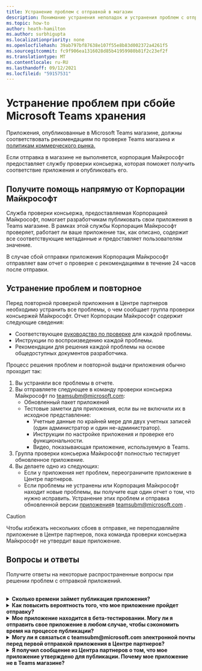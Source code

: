 ```yaml
---
title: Устранение проблем с отправкой в магазин
description: Понимание устранения неполадок и устранения проблем с отправкой Microsoft Teams магазина.
ms.topic: how-to
author: heath-hamilton
ms.author: surbhigupta
ms.localizationpriority: none
ms.openlocfilehash: 39ab797bf87638e107f55e8b83d002372a4261f5
ms.sourcegitcommit: fc9f906ea1316028d85b41959980b81f2c23ef2f
ms.translationtype: MT
ms.contentlocale: ru-RU
ms.lasthandoff: 09/12/2021
ms.locfileid: "59157531"
---
```

# <a name="resolve-issues-if-your-microsoft-teams-store-submission-fails"></a>Устранение проблем при сбойе Microsoft Teams хранения

Приложения, опубликованные в Microsoft Teams магазине, [](~/concepts/deploy-and-publish/appsource/prepare/teams-store-validation-guidelines.md) должны соответствовать рекомендациям по проверке Teams магазина и [политикам коммерческого рынка.](/legal/marketplace/certification-policies)

Если отправка в магазине не выполняется, корпорация Майкрософт предоставляет службу проверки консьержа, которая поможет получить соответствие приложения и опубликовать его.

## <a name="get-help-directly-from-microsoft"></a>Получите помощь напрямую от Корпорации Майкрософт

Служба проверки консьержа, предоставляемая Корпорацией Майкрософт, помогает разработчикам публиковать свои приложения в Teams магазине. В рамках этой службы Корпорация Майкрософт проверяет, работает ли ваше приложение так, как описано, содержит все соответствующие метаданные и предоставляет пользователям значение.

В случае сбой отправки приложения Корпорация Майкрософт отправляет вам отчет о проверке с рекомендациями в течение 24 часов после отправки.

## <a name="resolve-issues-and-resubmit-your-app"></a>Устранение проблем и повторное

Перед повторной проверкой приложения в Центре партнеров необходимо устранить все проблемы, о чем сообщает группа проверки консьержей Майкрософт. Отчет Корпорации Майкрософт содержит следующие сведения:

* Соответствующее [руководство по проверке](~/concepts/deploy-and-publish/appsource/prepare/teams-store-validation-guidelines.md) для каждой проблемы.
* Инструкции по воспроизведению каждой проблемы.
* Рекомендации для решения каждой проблемы на основе общедоступных документов разработчика.

Процесс решения проблем и повторной выдачи приложения обычно проходит так:

1. Вы устраняли все проблемы в отчете.
1. Вы отправляете следующее в команду проверки консьержа Майкрософт по <a href="mailto:teamsubm@microsoft.com">teamsubm@microsoft.com:</a>
   * Обновленный пакет приложений
   * Тестовые заметки для приложения, если вы не включили их в исходное представление:
      * Учетные данные по крайней мере для двух учетных записей (один администратор и один не-администратор).
      * Инструкции по настройке приложения и проверке его функциональности.
      * Видео, показывающая приложение, используемую в Teams.
1. Группа проверки консьержа Майкрософт полностью тестирует обновленное приложение.
1. Вы делаете одно из следующих:
   * Если у приложения нет проблем, переограничите приложение в Центре партнеров.
   * Если проблемы не устранены или Корпорация Майкрософт находит новые проблемы, вы получите еще один отчет о том, что нужно исправить. Устранение этих проблем и отправка обновленной версии <a href="mailto:teamsubm@microsoft.com">приложения</a>в teamsubm@microsoft.com .

> [!CAUTION]
> Чтобы избежать нескольких сбоев в отправке, не переподавляйте приложение в Центре партнеров, пока команда проверки консьержа Майкрософт не утвердит ваше приложение.

## <a name="faq"></a>Вопросы и ответы

Получите ответы на некоторые распространенные вопросы при решении проблем с отправкой приложений.

<br>

<details>

<summary><b>Сколько времени займет публикация приложения?</b></summary>

Если у отправки в магазине нет проблем, ваше приложение будет публиковаться в течение 1-2 бизнес-дней. Если ваше приложение не работает, команда из Корпорации Майкрософт предоставляет вам рекомендации по устранению проблем. После исправления этих исправлений и повторной публикации обновленного приложения в эту команду вы будете уведомлены через 24 часа, если ваше приложение готово к публикации или по-прежнему нуждается в дополнительных работах.

<br>

</details>

<details>

<summary><b>Как повысить вероятность того, что мое приложение пройдет отправку?</b></summary>

Это может привести к успешной отправке:

1. Разработка приложения на основе рекомендаций [Teams разработки.](~/concepts/design/design-teams-app-overview.md)
1. Убедитесь, что ваше [приложение](~/concepts/deploy-and-publish/appsource/prepare/teams-store-validation-guidelines.md) придерживается рекомендаций по проверке Teams магазина и политики сертификации на коммерческом рынке [Майкрософт.](/legal/marketplace/certification-policies)
1. Проверьте пакет приложения с помощью [Microsoft Teams проверки приложения.](https://dev.teams.microsoft.com/appvalidation.html)
1. [Подготовка отправки Teams магазина](~/concepts/deploy-and-publish/appsource/prepare/submission-checklist.md).

<br>

</details>

<details>

<summary><b>Мое приложение находится в бета-тестировании. Могу ли я отправить свое приложение в любом случае, чтобы сэкономить время на процессе публикации?</b></summary>

Нет. Корпорация Майкрософт проверяет только готовые к производству приложения.

<br>

</details>

<details>

<summary><b>Могу ли я связаться с teamsubm@microsoft.com электронной почты перед первой отправкой приложения в Центре партнеров?</b></summary>

Нет. Корпорация Майкрософт не начинает проверку вашего приложения до тех пор, пока вы не представите приложение в Центре партнеров впервые.

<br>

</details>

<details>

<summary><b>Я получил сообщение из Центра партнеров о том, что мое приложение утверждено для публикации. Почему мое приложение не в Teams магазине?</b></summary>

После утверждения приложения публикация обычно занимает 1-2 бизнес-дня в зависимости от возможностей приложения.Если ваше приложение не опубликовано после двух дней работы, свяжитесь <a href="mailto:teamsubm@microsoft.com">с teamsubm@microsoft.com</a>.

<br>

</details>

